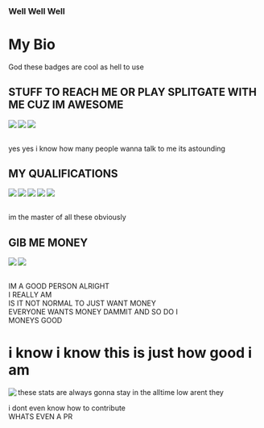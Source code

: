 ### Well Well Well
<h1>My Bio</h1>
<p>God these badges are cool as hell to use<br></p>
<h2>STUFF TO REACH ME OR PLAY SPLITGATE WITH ME CUZ IM AWESOME</h2>
<!-- Steam --><a href="https://steamcommunity.com/id/xzufro/"><img align="left" src="https://img.shields.io/badge/Xzufro-%23000000.svg?style=for-the-badge&logo=steam&logoColor=white"/></a>
<!-- Xbox --><a href="https://twitter.com/xzufro"><img align="left" src="https://img.shields.io/badge/Xzufro-%23107C10.svg?style=for-the-badge&logo=Xbox&logoColor=white"/></a>
<!-- Twitter --><a href="http://live.xbox.com/en-US/Profile?gamertag=Xzufro"><img align="left" src="https://img.shields.io/badge/Xzufro-%231DA1F2.svg?style=for-the-badge&logo=Twitter&logoColor=white"/></a><br />
<p><br>yes yes i know how many people wanna talk to me its astounding</p>
<h2>MY QUALIFICATIONS</h2>
<!-- C++ --><a><img align="left" src="https://img.shields.io/badge/c++-%2300599C.svg?style=for-the-badge&logo=c%2B%2B&logoColor=white"/></a>
<!-- Python --><a><img align="left" src="https://img.shields.io/badge/python-3670A0?style=for-the-badge&logo=python&logoColor=ffdd54"/></a>
<!-- HTML --><a><img align="left" src="https://img.shields.io/badge/html5-%23E34F26.svg?style=for-the-badge&logo=html5&logoColor=white"/></a>
<!-- CSS --><a><img align="left" src="https://img.shields.io/badge/css3-%231572B6.svg?style=for-the-badge&logo=css3&logoColor=white"/></a>
<!-- Javascript --><a><img align="left" src="https://img.shields.io/badge/javascript-%23323330.svg?style=for-the-badge&logo=javascript&logoColor=%23F7DF1E"/></a><br />
<p><br>im the master of all these obviously</p>
<h2>GIB ME MONEY</h2>
<!-- Paypal --><a href="https://twitter.com/xzufro"><img align="left" src="https://img.shields.io/badge/PayPal-00457C?style=for-the-badge&logo=paypal&logoColor=white"/></a>
<!-- GPay --><a href="https://twitter.com/xzufro"><img align="left" src="https://img.shields.io/badge/GooglePay-%233780F1.svg?style=for-the-badge&logo=Google-Pay&logoColor=white"/><br></a>
<p><br>IM A GOOD PERSON ALRIGHT<br>I REALLY AM<br>IS IT NOT NORMAL TO JUST WANT MONEY<br>EVERYONE WANTS MONEY DAMMIT AND SO DO I<br>MONEYS GOOD</p>
<h1>i know i know this is just how good i am</h1>
<a href="https://github.com/Xzufro"><img align="left" src="https://github-readme-stats.vercel.app/api?username=xzufro"/></a>
<p>these stats are always gonna stay in the alltime low arent they<br></p>
<p>i dont even know how to contribute<br>WHATS EVEN A PR</p>
<!--
Here are some ideas to get you started:

- 🔭 I’m currently working on ...
- 🌱 I’m currently learning ...
- 👯 I’m looking to collaborate on ...
- 🤔 I’m looking for help with ...
- 💬 Ask me about ...
- 📫 How to reach me: ...
- 😄 Pronouns: ...
- ⚡ Fun fact: ...
-->
